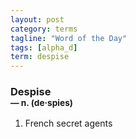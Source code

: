```yaml
---
layout: post
category: terms
tagline: "Word of the Day"
tags: [alpha_d]
term: despise
---
```


<h3>Despise<br/> <small>&mdash; n. (de<span>&middot;</span>spies)</small></h3>
<p><ol><li>French secret agents</li>
</ol></p>
